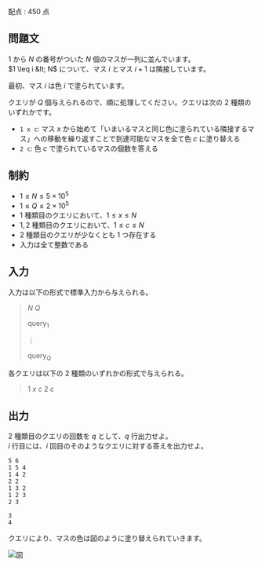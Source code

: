 配点 : $450$ 点

## 問題文

$1$ から $N$ の番号がついた $N$ 個のマスが一列に並んでいます。<br>
$1 \leq i &lt; N$ について、マス $i$ とマス $i+1$ は隣接しています。

最初、マス $i$ は色 $i$ で塗られています。

クエリが $Q$ 個与えられるので、順に処理してください。クエリは次の $2$ 種類のいずれかです。

- `1 x c`: マス $x$ から始めて「いまいるマスと同じ色に塗られている隣接するマス」への移動を繰り返すことで到達可能なマスを全て色 $c$ に塗り替える
- `2 c`: 色 $c$ で塗られているマスの個数を答える

## 制約

- $1 \leq N \leq 5\times 10^5$
- $1 \leq Q \leq 2\times 10^5$
- $1$ 種類目のクエリにおいて、$1 \leq x \leq N$
- $1,2$ 種類目のクエリにおいて、$1 \leq c \leq N$
- $2$ 種類目のクエリが少なくとも $1$ つ存在する
- 入力は全て整数である

## 入力

入力は以下の形式で標準入力から与えられる。

> $N$ $Q$
> 
> $\mathrm{query}_1$
> 
> $\vdots$
> 
> $\mathrm{query}_Q$

各クエリは以下の $2$ 種類のいずれかの形式で与えられる。

> $1$ $x$ $c$
> $2$ $c$

## 出力

$2$ 種類目のクエリの回数を $q$ として、$q$ 行出力せよ。<br>
$i$ 行目には、$i$ 回目のそのようなクエリに対する答えを出力せよ。

```input1
5 6
1 5 4
1 4 2
2 2
1 3 2
1 2 3
2 3
```

```output1
3
4
```

クエリにより、マスの色は図のように塗り替えられていきます。

![図](https://img.atcoder.jp/abc380/c3bf3eec819a7b7fcbfd21065c06bab2.png)